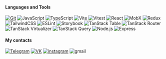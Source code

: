 
#### Languages and Tools
[![Git](https://img.shields.io/badge/-Git-000000?style=for-the-badge&logo=git)](https://github.com/ТВОЙ_ЮЗЕРНЕЙМ)
![JavaScript](https://img.shields.io/badge/-JavaScript-000000?style=for-the-badge&logo=javascript)
![TypeScript](https://img.shields.io/badge/-TypeScript-000000?style=for-the-badge&logo=typescript)
![Vite](https://img.shields.io/badge/-Vite-000000?style=for-the-badge&logo=vite)
![Vitest](https://img.shields.io/badge/-Vitest-000000?style=for-the-badge&logo=vitest)
![React](https://img.shields.io/badge/-React-000000?style=for-the-badge&logo=react)
![MobX](https://img.shields.io/badge/-MobX-000000?style=for-the-badge&logo=mobx)
![Redux](https://img.shields.io/badge/-Redux-000000?style=for-the-badge&logo=redux)
![TailwindCSS](https://img.shields.io/badge/-TailwindCSS-000000?style=for-the-badge&logo=tailwindcss)
![ESLint](https://img.shields.io/badge/-ESLint-000000?style=for-the-badge&logo=eslint)
![Storybook](https://img.shields.io/badge/-Storybook-000000?style=for-the-badge&logo=storybook)
![TanStack Table](https://img.shields.io/badge/-TanStack%20Table-000000?style=for-the-badge&logo=reacttable)
![TanStack Router](https://img.shields.io/badge/-TanStack%20Router-000000?style=for-the-badge&logo=reactrouter)
![TanStack Virtualizer](https://img.shields.io/badge/-TanStack%20Virtualizer-000000?style=for-the-badge&logo=react)
![TanStack Query](https://img.shields.io/badge/-TanStack%20Query-000000?style=for-the-badge&logo=reactquery)
![Node.js](https://img.shields.io/badge/-Node.js-000000?style=for-the-badge&logo=node.js)
![Express](https://img.shields.io/badge/-Express-000000?style=for-the-badge&logo=express)

#### My contacts
[![Telegram](https://img.shields.io/badge/-Telegram-000000?style=for-the-badge&logo=telegram)](https://t.me/divelineq)
[![VK](https://img.shields.io/badge/-VK-000000?style=for-the-badge&logo=vk&logoColor=4682B4)](https://vk.com/evangeliont)
[![instagram](https://img.shields.io/badge/-instagram-000000?style=for-the-badge&logo=instagram)](https://www.instagram.com/evangeliont)
![gmail](https://img.shields.io/badge/-divelineq@gmail.com-000000?style=for-the-badge&logo=gmail)

